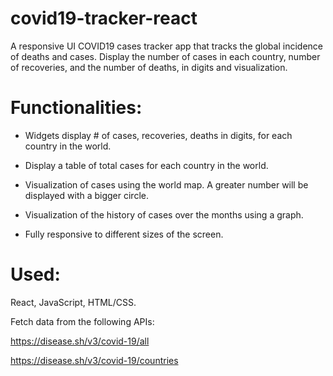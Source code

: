 # covid19-tracker-react

A responsive UI COVID19 cases tracker app that tracks the global incidence of deaths and cases. Display the number of cases in each country, number of recoveries, and the number of deaths, in digits and visualization.

 
# Functionalities:

- Widgets display # of cases, recoveries, deaths in digits, for each country in the world. 

- Display a table of total cases for each country in the world. 

- Visualization of cases using the world map. A greater number will be displayed with a bigger circle. 

- Visualization of the history of cases over the months using a graph.

- Fully responsive to different sizes of the screen.

# Used:

React, JavaScript, HTML/CSS.

Fetch data from the following APIs: 

https://disease.sh/v3/covid-19/all

https://disease.sh/v3/covid-19/countries

